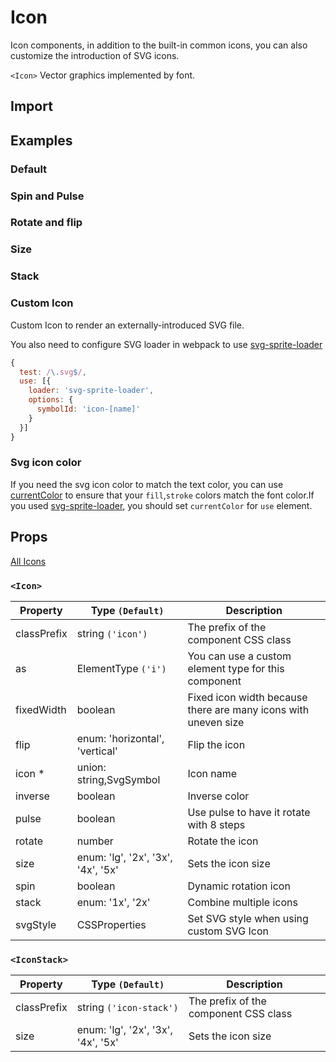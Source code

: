 # Icon

Icon components, in addition to the built-in common icons, you can also customize the introduction of SVG icons.

`<Icon>` Vector graphics implemented by font.

## Import

<!--{include:(components/icon/fragments/import.md)}-->

## Examples

### Default

<!--{include:`basic.md`}-->

### Spin and Pulse

<!--{include:`spin.md`}-->

### Rotate and flip

<!--{include:`rotate.md`}-->

### Size

<!--{include:`size.md`}-->

### Stack

<!--{include:`stack.md`}-->

### Custom Icon

Custom Icon to render an externally-introduced SVG file.

<!--{include:`custom.md`}-->

You also need to configure SVG loader in webpack to use [svg-sprite-loader](https://github.com/kisenka/svg-sprite-loader)

```js
{
  test: /\.svg$/,
  use: [{
    loader: 'svg-sprite-loader',
    options: {
      symbolId: 'icon-[name]'
    }
  }]
}
```

### Svg icon color

If you need the svg icon color to match the text color, you can use [currentColor](https://caniuse.com/#search=currentColor) to ensure that your `fill`,`stroke` colors match the font color.If you used [svg-sprite-loader](https://github.com/kisenka/svg-sprite-loader), you should set `currentColor` for `use` element.

<!--{include:`custom-svg.md`}-->

## Props

[All Icons](/tools/icons)

### `<Icon>`

| Property    | Type `(Default)`                   | Description                                                    |
| ----------- | ---------------------------------- | -------------------------------------------------------------- |
| classPrefix | string `('icon')`                  | The prefix of the component CSS class                          |
| as          | ElementType `('i')`                | You can use a custom element type for this component           |
| fixedWidth  | boolean                            | Fixed icon width because there are many icons with uneven size |
| flip        | enum: 'horizontal', 'vertical'     | Flip the icon                                                  |
| icon \*     | union: string,SvgSymbol            | Icon name                                                      |
| inverse     | boolean                            | Inverse color                                                  |
| pulse       | boolean                            | Use pulse to have it rotate with 8 steps                       |
| rotate      | number                             | Rotate the icon                                                |
| size        | enum: 'lg', '2x', '3x', '4x', '5x' | Sets the icon size                                             |
| spin        | boolean                            | Dynamic rotation icon                                          |
| stack       | enum: '1x', '2x'                   | Combine multiple icons                                         |
| svgStyle    | CSSProperties                      | Set SVG style when using custom SVG Icon                       |

### `<IconStack>`

| Property    | Type `(Default)`                   | Description                           |
| ----------- | ---------------------------------- | ------------------------------------- |
| classPrefix | string `('icon-stack')`                  | The prefix of the component CSS class |
| size        | enum: 'lg', '2x', '3x', '4x', '5x' | Sets the icon size                    |
